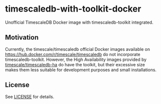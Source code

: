 # timescaledb-with-toolkit-docker

Unofficial TimescaleDB Docker image with timescaledb-toolkit integrated.

## Motivation

Currently, the timescale/timescaledb official Docker images available on https://hub.docker.com/r/timescale/timescaledb do not incorporate timescaledb-toolkit. However, the High Availability images provided by [timescale/timescaledb-ha](https://hub.docker.com/r/timescale/timescaledb-ha) do have the toolkit, but their excessive size makes them less suitable for development purposes and small installations.

## License

See [LICENSE](./LICENSE) for details.
